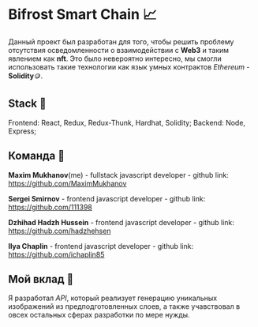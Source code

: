 # Bifrost Smart Chain 📈

Данный проект был разработан для того, чтобы решить проблему отсутствия осведомленности о взаимодействии с **Web3** и таким явлением как **nft**.
Это было невероятно интересно, мы смогли использовать такие технологии как язык умных контрактов *Ethereum* - **Solidity**🪙.

## Stack 🧶

Frontend: React, Redux, Redux-Thunk, Hardhat, Solidity;
Backend: Node, Express;

## Команда 👥

**Maxim Mukhanov**(me) - fullstack javascript developer - github link: https://github.com/MaximMukhanov

**Sergei Smirnov** - frontend javascript developer - github link: https://github.com/111398

**Dzhihad Hadzh Hussein** - frontend javascript developer - github link: https://github.com/hadzhehsen

**Ilya Chaplin** - frontend javascript developer - github link: https://github.com/ichaplin85

## Мой вклад 💎

Я разработал *API*, который реализует генерацию уникальных изображений из предподготовленных слоев, а также учавствовал в овсех остальных сферах разработки по мере нужды. 
